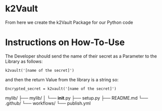 # k2Vault
From here we create the k2Vault Package for our Python code

# Instructions on How-To-Use

The Developer should send the name of their secret as a Parameter to the Library as follows:

    k2vault('[name of the secret]')

and then the return Value from the library is a string so:

    Encrypted_secret = k2vault('[name of the secret]')

mylib/
├── mylib/
│   └── __init__.py
├── setup.py
├── README.md
└── .github/
    └── workflows/
        └── publish.yml
